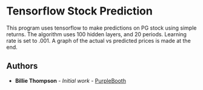 # Tensorflow Stock Prediction

This program uses tensorflow to make predictions on PG stock using simple returns. The algorithm uses 100 hidden layers, and 20 periods. Learning rate is set to .001. A graph of the actual vs predicted prices is made at the end.

## Authors

* **Billie Thompson** - *Initial work* - [PurpleBooth](https://github.com/PurpleBooth)


